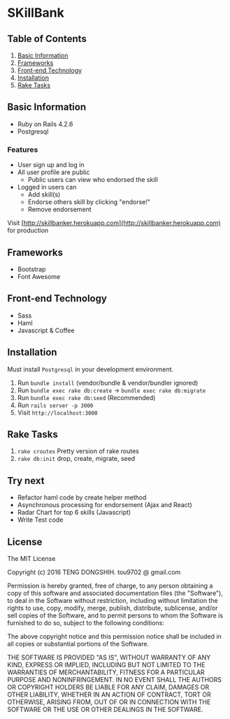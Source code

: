# SKillBank

## Table of Contents

1. [Basic Information](#basic-information)
1. [Frameworks](#Frameworks)
1. [Front-end Technology](#front-end-technology)
1. [Installation](#installation)
1. [Rake Tasks](#rake-tasks)

## Basic Information

- Ruby on Rails 4.2.6
- Postgresql

### Features

- User sign up and log in
- All user profile are public
  - Public users can view who endorsed the skill
- Logged in users can
  - Add skill(s)
  - Endorse others skill by clicking "endorse!"
  - Remove endorsement

Visit [http://skillbanker.herokuapp.com](http://skillbanker.herokuapp.com) for production

## Frameworks

- Bootstrap
- Font Awesome

## Front-end Technology

- Sass
- Haml
- Javascript & Coffee

## Installation

Must install `Postgresql` in your development environment.

1. Run `bundle install` (vendor/bundle & vendor/bundler ignored)
1. Run `bundle exec rake db:create` -> `bundle exec rake db:migrate`
1. Run `bundle exec rake db:seed` (Recommended)
1. Run `rails server -p 3000`
1. Visit `http://localhost:3000`

## Rake Tasks

1. `rake croutes` Pretty version of rake routes
1. `rake db:init` drop, create, migrate, seed

## Try next

- Refactor haml code by create helper method
- Asynchronous processing for endorsement (Ajax and React)
- Radar Chart for top 6 skills (Javascript)
- Write Test code


## License
The MIT License

Copyright (c) 2016 TENG DONGSHIH. tou9702 @ gmail.com

Permission is hereby granted, free of charge, to any person obtaining a copy
of this software and associated documentation files (the "Software"), to deal
in the Software without restriction, including without limitation the rights
to use, copy, modify, merge, publish, distribute, sublicense, and/or sell
copies of the Software, and to permit persons to whom the Software is
furnished to do so, subject to the following conditions:

The above copyright notice and this permission notice shall be included in
all copies or substantial portions of the Software.

THE SOFTWARE IS PROVIDED "AS IS", WITHOUT WARRANTY OF ANY KIND, EXPRESS OR
IMPLIED, INCLUDING BUT NOT LIMITED TO THE WARRANTIES OF MERCHANTABILITY,
FITNESS FOR A PARTICULAR PURPOSE AND NONINFRINGEMENT. IN NO EVENT SHALL THE
AUTHORS OR COPYRIGHT HOLDERS BE LIABLE FOR ANY CLAIM, DAMAGES OR OTHER
LIABILITY, WHETHER IN AN ACTION OF CONTRACT, TORT OR OTHERWISE, ARISING FROM,
OUT OF OR IN CONNECTION WITH THE SOFTWARE OR THE USE OR OTHER DEALINGS IN
THE SOFTWARE.
